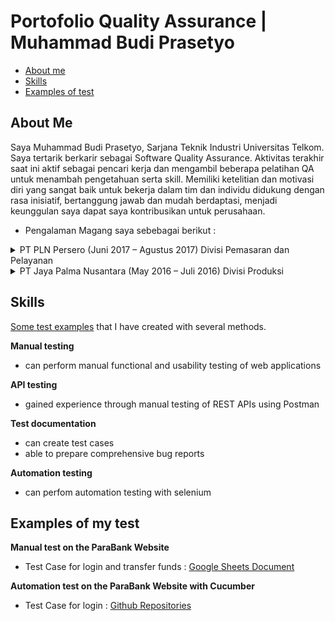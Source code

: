 # Portofolio Quality Assurance | Muhammad Budi Prasetyo

- [About me](#about-me)
- [Skills](#skills)
- [Examples of test](#examples-of-my-test)

## About Me
Saya Muhammad Budi Prasetyo, Sarjana Teknik Industri Universitas Telkom. Saya tertarik berkarir sebagai Software Quality Assurance. Aktivitas terakhir saat ini aktif sebagai pencari kerja dan mengambil beberapa pelatihan QA untuk menambah pengetahuan serta skill. Memiliki ketelitian dan motivasi diri yang sangat baik untuk bekerja dalam tim dan individu didukung dengan rasa inisiatif, bertanggung jawab dan mudah berdaptasi, menjadi keunggulan saya dapat saya kontribusikan untuk perusahaan.

- Pengalaman Magang saya sebebagai berikut :
<details>
  <summary>PT PLN Persero (Juni 2017 – Agustus 2017) Divisi Pemasaran dan Pelayanan </summary>
  
  - Melakukan callback untuk mengetahui kepuasan pelanggan terhadap pelayanan yang diberikan oleh petugas lapangan.
</details>
<details>
  <summary>PT Jaya Palma Nusantara (May 2016 – Juli 2016) Divisi Produksi </summary>
  
- Melakukan monitoring pensortiran buah yang layak untuk diolah
- Melakukan monitoring rebusan agar suhu tetap sesuai
</details>

## Skills
[Some test examples](#examples-of-my-test) that I have created with several methods.

__Manual testing__
  * can perform manual functional and usability testing of web applications

__API testing__
  * gained experience through manual testing of REST APIs using Postman

__Test documentation__
  * can create test cases
  * able to prepare comprehensive bug reports

__Automation testing__
  * can perfom automation testing with selenium

## Examples of my test

__Manual test on the ParaBank Website__
- Test Case for login and transfer funds : [Google Sheets Document](https://docs.google.com/spreadsheets/d/1qcapyyGzFMAYoTFpgLn1GkEIL0Z59PGBJR0poqVPVl8/edit#gid=0)

__Automation test on the ParaBank Website with Cucumber__
- Test Case for login : [Github Repositories](https://github.com/PrasJr/Automation-Test-Parabank/actions/runs/4498234955/jobs/7914614474)
